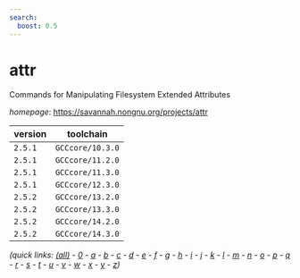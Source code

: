 ```yaml
---
search:
  boost: 0.5
---
```

# attr

Commands for Manipulating Filesystem Extended Attributes

*homepage*: <https://savannah.nongnu.org/projects/attr>

version | toolchain
--------|----------
``2.5.1`` | ``GCCcore/10.3.0``
``2.5.1`` | ``GCCcore/11.2.0``
``2.5.1`` | ``GCCcore/11.3.0``
``2.5.1`` | ``GCCcore/12.3.0``
``2.5.2`` | ``GCCcore/13.2.0``
``2.5.2`` | ``GCCcore/13.3.0``
``2.5.2`` | ``GCCcore/14.2.0``
``2.5.2`` | ``GCCcore/14.3.0``


*(quick links: [(all)](../index.md) - [0](../0/index.md) - [a](../a/index.md) - [b](../b/index.md) - [c](../c/index.md) - [d](../d/index.md) - [e](../e/index.md) - [f](../f/index.md) - [g](../g/index.md) - [h](../h/index.md) - [i](../i/index.md) - [j](../j/index.md) - [k](../k/index.md) - [l](../l/index.md) - [m](../m/index.md) - [n](../n/index.md) - [o](../o/index.md) - [p](../p/index.md) - [q](../q/index.md) - [r](../r/index.md) - [s](../s/index.md) - [t](../t/index.md) - [u](../u/index.md) - [v](../v/index.md) - [w](../w/index.md) - [x](../x/index.md) - [y](../y/index.md) - [z](../z/index.md))*

